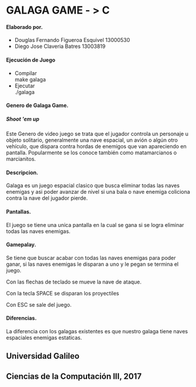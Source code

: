 <h1>GALAGA GAME - > C</h1>

<h4>Elaborado por.</h4>
<ul>
    <li>Douglas Fernando Figueroa Esquivel 13000530</li>
    <li>Diego Jose Claveria Batres 13003819</li>
</ul>

<h4>Ejecución de Juego</h4>
<ul>
    <li>Compilar</li>
    make galaga
    <li>Ejecutar</li>
    ./galaga
</ul>


<h4>Genero de Galaga Game.</h4>
<h5> Shoot 'em up</h5>
Este Genero de video juego se trata que el jugador controla un personaje u objeto solitario, generalmente una nave espacial, un avión o algún otro vehículo, que dispara contra hordas de enemigos que van apareciendo en pantalla. Popularmente se los conoce también como matamarcianos o marcianitos. 


<h4>Descripcion.</h4>

Galaga es un juego espacial clasico que busca eliminar todas las naves enemigas y asi poder avanzar de nivel si una bala o nave enemiga coliciona contra la nave del jugador pierde.

<h4>Pantallas.</h4>

El juego se tiene una unica pantalla en la cual se gana si se logra eliminar todas las naves enemigas.
 
<h4>Gamepalay.</h4>

Se tiene que buscar acabar con todas las naves enemigas para poder ganar, si las naves enemigas le disparan a uno y le pegan se termina el juego.

<p>Con las flechas de teclado se mueve la nave de ataque.</p>
<p>Con la tecla SPACE se disparan los proyectiles</p>
<p>Con ESC se sale del juego.</p>

<h4>Diferencias.</h4>
La diferencia con los galagas existentes es que nuestro galaga tiene naves espaciales enemigas estaticas.

## Universidad Galileo
## Ciencias de la Computación III, 2017
